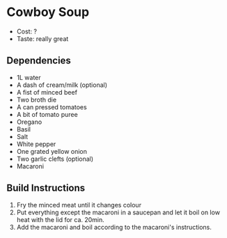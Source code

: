 Cowboy Soup
===========
* Cost: ?
* Taste: really great

Dependencies
------------
* 1L water
* A dash of cream/milk (optional)
* A fist of minced beef
* Two broth die
* A can pressed tomatoes
* A bit of tomato puree
* Oregano
* Basil
* Salt
* White pepper
* One grated yellow onion
* Two garlic clefts (optional)
* Macaroni

Build Instructions
------------------
1. Fry the minced meat until it changes colour
2. Put everything except the macaroni in a saucepan and let it boil on low heat with the lid for ca. 20min.
3. Add the macaroni and boil according to the macaroni's instructions.
